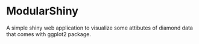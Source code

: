 # ModularShiny

A simple shiny web application to visualize some attibutes of diamond data that comes with ggplot2 package. 
